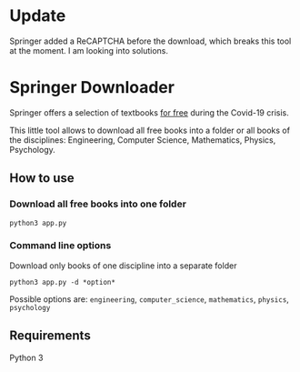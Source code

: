# Update
Springer added a ReCAPTCHA before the download, which breaks this tool at the moment. I am looking into solutions.

# Springer Downloader
Springer offers a selection of textbooks [for free](https://link.springer.com/search?facet-content-type=%22Book%22&package=mat-covid19_textbooks) during the Covid-19 crisis.

This little tool allows to download all free books into a folder or all books of the disciplines: Engineering, Computer Science, Mathematics, Physics, Psychology.

## How to use
### Download all free books into one folder
```
python3 app.py
```

### Command line options
Download only books of one discipline into a separate folder
```
python3 app.py -d *option*
```
Possible options are: `engineering`, `computer_science`, `mathematics`, `physics`, `psychology`

## Requirements
Python 3
